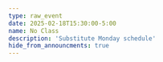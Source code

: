```yaml
---
type: raw_event
date: 2025-02-18T15:30:00-5:00
name: No Class
description: 'Substitute Monday schedule'
hide_from_announcments: true
---
```

